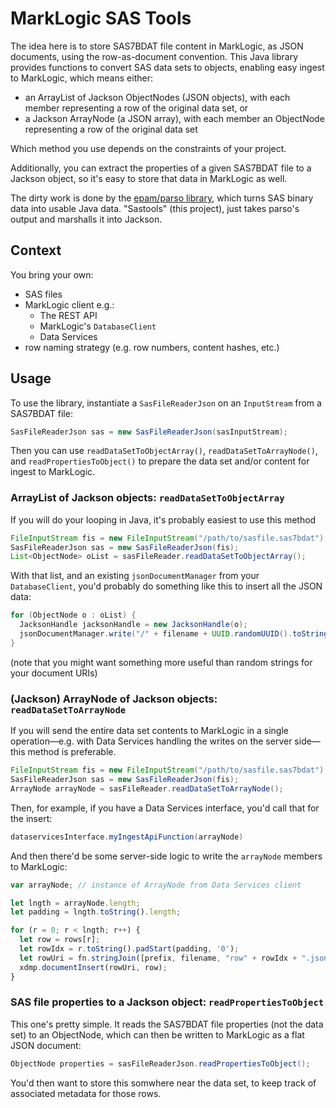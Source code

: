 # MarkLogic SAS Tools

The idea here is to store SAS7BDAT file content in MarkLogic, as JSON documents, using the row-as-document convention.
This Java library provides functions to convert SAS data sets to objects, enabling easy ingest to MarkLogic, which means either:

- an ArrayList of Jackson ObjectNodes (JSON objects), with each member representing a row of the original data set, or
- a Jackson ArrayNode (a JSON array), with each member an ObjectNode representing a row of the original data set

Which method you use depends on the constraints of your project.

Additionally, you can extract the properties of a given SAS7BDAT file to a Jackson object, so it's easy to store that data in MarkLogic as well.

The dirty work is done by the [epam/parso library](https://github.com/epam/parso), which turns SAS binary data into usable Java data. "Sastools" (this project), just takes parso's output and marshalls it into Jackson.

## Context

You bring your own:

- SAS files
- MarkLogic client e.g.:
  - The REST API
  - MarkLogic's `DatabaseClient`
  - Data Services
- row naming strategy (e.g. row numbers, content hashes, etc.)

## Usage

To use the library, instantiate a `SasFileReaderJson` on an `InputStream` from a SAS7BDAT file:

```java
SasFileReaderJson sas = new SasFileReaderJson(sasInputStream);
```

Then you can use `readDataSetToObjectArray()`, `readDataSetToArrayNode()`, and `readPropertiesToObject()` to prepare the data set and/or content for ingest to MarkLogic.

### ArrayList of Jackson objects: `readDataSetToObjectArray`

If you will do your looping in Java, it's probably easiest to use this method

```java
FileInputStream fis = new FileInputStream("/path/to/sasfile.sas7bdat");
SasFileReaderJson sas = new SasFileReaderJson(fis);
List<ObjectNode> oList = sasFileReader.readDataSetToObjectArray();
```

With that list, and an existing `jsonDocumentManager` from your `DatabaseClient`, you'd probably do something like this to insert all the JSON data:

```java
for (ObjectNode o : oList) {
  JacksonHandle jacksonHandle = new JacksonHandle(o);
  jsonDocumentManager.write("/" + filename + UUID.randomUUID().toString() + ".json", jacksonHandle);
}
```

(note that you might want something more useful than random strings for your document URIs)

### (Jackson) ArrayNode of Jackson objects: `readDataSetToArrayNode`

If you will send the entire data set contents to MarkLogic in a single operation—e.g. with Data Services handling the writes on the server side—this method is preferable.

```java
FileInputStream fis = new FileInputStream("/path/to/sasfile.sas7bdat");
SasFileReaderJson sas = new SasFileReaderJson(fis);
ArrayNode arrayNode = sasFileReader.readDataSetToArrayNode();
```

Then, for example, if you have a Data Services interface, you'd call that for the insert:

```java
dataservicesInterface.myIngestApiFunction(arrayNode)
```

And then there'd be some server-side logic to write the `arrayNode` members to MarkLogic:

```js
var arrayNode; // instance of ArrayNode from Data Services client

let lngth = arrayNode.length;
let padding = lngth.toString().length;

for (r = 0; r < lngth; r++) {
  let row = rows[r];
  let rowIdx = r.toString().padStart(padding, '0');
  let rowUri = fn.stringJoin([prefix, filename, "row" + rowIdx + ".json"], "/");
  xdmp.documentInsert(rowUri, row);
}
```

### SAS file properties to a Jackson object: `readPropertiesToObject`

This one's pretty simple. It reads the SAS7BDAT file properties (not the data set) to an ObjectNode, which can then be written to MarkLogic as a flat JSON document:

```java
ObjectNode properties = sasFileReaderJson.readPropertiesToObject();
```

You'd then want to store this somwhere near the data set, to keep track of associated metadata for those rows.

